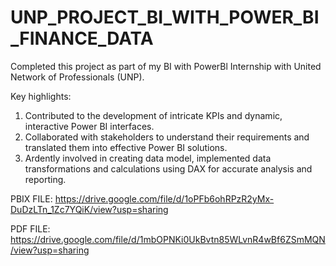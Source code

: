 # UNP_PROJECT_BI_WITH_POWER_BI_FINANCE_DATA

Completed this project as part of my BI with PowerBl Internship with United Network of Professionals (UNP).

Key highlights:
1. Contributed to the development of intricate KPIs and dynamic, interactive Power BI interfaces.
2. Collaborated with stakeholders to understand their requirements and translated them into effective Power BI solutions.
3. Ardently involved in creating data model, implemented data transformations and calculations using DAX for accurate analysis and reporting.


PBIX FILE: https://drive.google.com/file/d/1oPFb6ohRPzR2yMx-DuDzLTn_1Zc7YQiK/view?usp=sharing

PDF FILE: https://drive.google.com/file/d/1mbOPNKi0UkBvtn85WLvnR4wBf6ZSmMQN/view?usp=sharing
